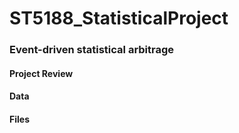 # ST5188_StatisticalProject
### Event-driven statistical arbitrage
#### Project Review
#### Data
#### Files
